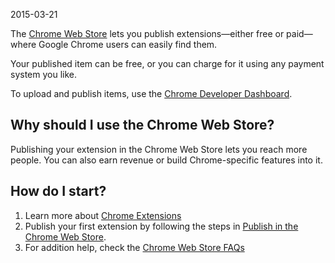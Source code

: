 2015-03-21

The [Chrome Web Store](http://chrome.google.com/webstore) lets you publish extensions—either free or paid—where Google Chrome users can easily find them.

Your published item can be free, or you can charge for it using any payment system you like.

To upload and publish items, use the [Chrome Developer Dashboard](https://chrome.google.com/webstore/developer/dashboard).

Why should I use the Chrome Web Store?
--------------------------------------

Publishing your extension in the Chrome Web Store lets you reach more people. You can also earn revenue or build Chrome-specific features into it.

How do I start?
---------------

1.  Learn more about [Chrome Extensions](/docs/extensions/mv3/overview/)
2.  Publish your first extension by following the steps in [Publish in the Chrome Web Store](/docs/webstore/publish).
3.  For addition help, check the [Chrome Web Store FAQs](/docs/webstore/faq/)
